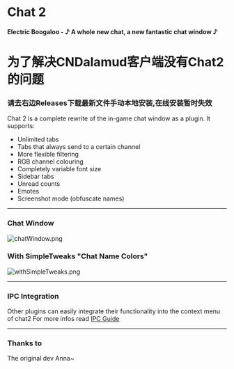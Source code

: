﻿# Chat 2
#### Electric Boogaloo - ♪ A whole new chat, a new fantastic chat window ♪

# 为了解决CNDalamud客户端没有Chat2的问题
### 请去右边Releases下载最新文件手动本地安装,在线安装暂时失效

Chat 2 is a complete rewrite of the in-game chat window as a plugin.
It supports:

- Unlimited tabs
- Tabs that always send to a certain channel
- More flexible filtering
- RGB channel colouring
- Completely variable font size
- Sidebar tabs
- Unread counts
- Emotes
- Screenshot mode (obfuscate names)

---

### Chat Window
![chatWindow.png](ChatTwo/images/chatWindow.png)

### With SimpleTweaks "Chat Name Colors"
![withSimpleTweaks.png](ChatTwo/images/withSimpleTweaks.png)

---

### IPC Integration
Other plugins can easily integrate their functionality into the context menu of chat2
For more infos read [IPC Guide](ipc.md)

---

### Thanks to
The original dev Anna~
